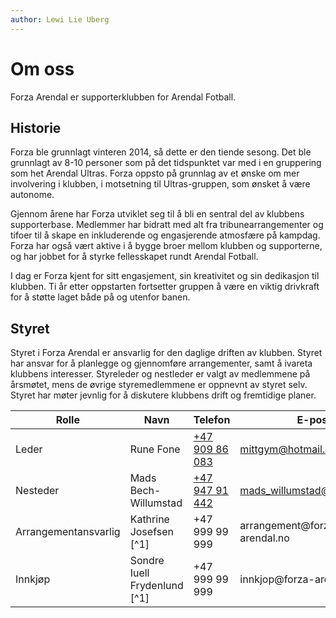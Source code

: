 ```yaml
---
author: Lewi Lie Uberg
---
```


# Om oss

Forza Arendal er supporterklubben for Arendal Fotball.

## Historie

Forza ble grunnlagt vinteren 2014, så dette er den tiende sesong. Det ble grunnlagt av 8-10 personer som på det tidspunktet var med i en gruppering som het Arendal Ultras. Forza oppsto på grunnlag av et ønske om mer involvering i klubben, i motsetning til Ultras-gruppen, som ønsket å være autonome.

Gjennom årene har Forza utviklet seg til å bli en sentral del av klubbens supporterbase. Medlemmer har bidratt med alt fra tribunearrangementer og tifoer til å skape en inkluderende og engasjerende atmosfære på kampdag. Forza har også vært aktive i å bygge broer mellom klubben og supporterne, og har jobbet for å styrke fellesskapet rundt Arendal Fotball.

I dag er Forza kjent for sitt engasjement, sin kreativitet og sin dedikasjon til klubben. Ti år etter oppstarten fortsetter gruppen å være en viktig drivkraft for å støtte laget både på og utenfor banen.

## Styret

Styret i Forza Arendal er ansvarlig for den daglige driften av klubben. Styret har ansvar for å planlegge og gjennomføre arrangementer, samt å ivareta klubbens interesser.
Styreleder og nestleder er valgt av medlemmene på årsmøtet, mens de øvrige styremedlemmene er oppnevnt av styret selv. Styret har møter jevnlig for å diskutere klubbens drift og fremtidige planer.

<!-- | Rolle                | Navn                         | Telefon        | E-post                       |
| -------------------- | ---------------------------- | -------------- | ---------------------------- |
| Leder                | Rune Fone                    | +47 909 86 083 | mittgym@hotmail.com          |
| Nesteder             | Mads Bech-Willumstad         | +47 947 91 442 | mads_willumstad@hotmail.com  |
| Arrangementansvarlig | Kathrine Josefsen [^1]       | +47 999 99 999 | arrangement@forza-arendal.no |
| Innkjøp              | Sondre Iuell Frydenlund [^1] | +47 999 99 999 | innkjop@forza-arendal.no     | -->

<table>
  <thead>
    <tr class="row-highlight">
      <th>Rolle</th>
      <th>Navn</th>
      <th>Telefon</th>
      <th>E-post</th>
    </tr>
  </thead>
  <tbody>
    <tr>
      <td>Leder</td>
      <td>Rune Fone</td>
      <td><a href="tel:+4790986083">+47 909 86 083</a></td>
      <td><a href="mailto:mittgym@hotmail.com">mittgym@hotmail.com</a></td>
    </tr>
    <tr>
      <td>Nesteder</td>
      <td>Mads Bech-Willumstad</td>
      <td><a href="tel:+4794791442">+47 947 91 442</a></td>
      <td><a href="mads_willumstad@hotmail.com">mads_willumstad@hotmail.com</a></td>
    </tr>
    <tr>
      <td>Arrangementansvarlig</td>
      <td>Kathrine Josefsen [^1]</td>
      <td>+47 999 99 999</td>
      <td>arrangement@forza-arendal.no</td>
    </tr>
    <tr>
      <td>Innkjøp</td>
      <td>Sondre Iuell Frydenlund [^1]</td>
      <td>+47 999 99 999</td>
      <td>innkjop@forza-arendal.no</td>
    </tr>

  </tbody>
</table>

[^1]: Styremedlem
